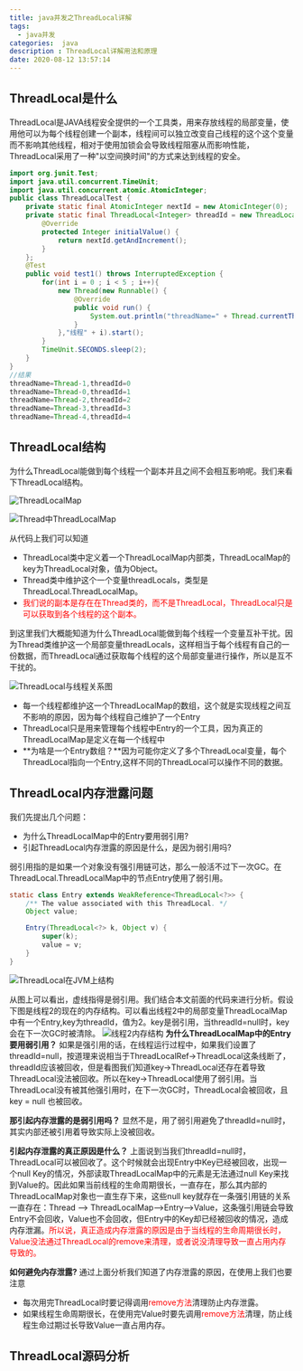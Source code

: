 ```yaml
---
title: java并发之ThreadLocal详解
tags:
  - java并发
categories:  java
description : ThreadLocal详解用法和原理
date: 2020-08-12 13:57:14
---
```

## ThreadLocal是什么
ThreadLocal是JAVA线程安全提供的一个工具类，用来存放线程的局部变量，使用他可以为每个线程创建一个副本，线程间可以独立改变自己线程的这个这个变量而不影响其他线程，相对于使用加锁会会导致线程阻塞从而影响性能，ThreadLocal采用了一种"以空间换时间"的方式来达到线程的安全。

```java
import org.junit.Test;
import java.util.concurrent.TimeUnit;
import java.util.concurrent.atomic.AtomicInteger;
public class ThreadLocalTest {
    private static final AtomicInteger nextId = new AtomicInteger(0);
    private static final ThreadLocal<Integer> threadId = new ThreadLocal<Integer>(){
        @Override
        protected Integer initialValue() {
            return nextId.getAndIncrement();
        }
    };
    @Test
    public void test1() throws InterruptedException {
        for(int i = 0 ; i < 5 ; i++){
            new Thread(new Runnable() {
                @Override
                public void run() {
                    System.out.println("threadName=" + Thread.currentThread().getName() + ",threadId=" + threadId.get());
                }
            },"线程" + i).start();
        }
        TimeUnit.SECONDS.sleep(2);
    }
}
//结果
threadName=Thread-1,threadId=0
threadName=Thread-0,threadId=1
threadName=Thread-2,threadId=2
threadName=Thread-3,threadId=3
threadName=Thread-4,threadId=4
```

## ThreadLocal结构

为什么ThreadLocal能做到每个线程一个副本并且之间不会相互影响呢。我们来看下ThreadLocal结构。

![ThreadLocalMap](threadlocal/1.png)

![Thread中ThreadLocalMap](threadlocal/2.png)

从代码上我们可以知道

- ThreadLocal类中定义着一个ThreadLocalMap内部类，ThreadLocalMap的key为ThreadLocal对象，值为Object。
- Thread类中维护这个一个变量threadLocals，类型是ThreadLocal.ThreadLocalMap。
- <font color=red>我们说的副本是存在在Thread类的，而不是ThreadLocal，ThreadLocal只是可以获取到各个线程的这个副本。</font>

到这里我们大概能知道为什么ThreadLocal能做到每个线程一个变量互补干扰。因为Thread类维护这一个局部变量threadLocals，这样相当于每个线程有自己的一份数据，而ThreadLocal通过获取每个线程的这个局部变量进行操作，所以是互不干扰的。

![ThreadLocal与线程关系图](threadlocal/3.png)

- 每一个线程都维护这一个ThreadLocalMap的数组，这个就是实现线程之间互不影响的原因，因为每个线程自己维护了一个Entry
- ThreadLocal只是用来管理每个线程中Entry的一个工具，因为真正的ThreadLocalMap是定义在每一个线程中
- **为啥是一个Entry数组？**因为可能你定义了多个ThreadLocal变量，每个ThreadLocal指向一个Entry,这样不同的ThreadLocal可以操作不同的数据。

## ThreadLocal内存泄露问题

我们先提出几个问题：
- 为什么ThreadLocalMap中的Entry要用弱引用?
- 引起ThreadLocal内存泄露的原因是什么，是因为弱引用吗?

弱引用指的是如果一个对象没有强引用链可达，那么一般活不过下一次GC。在ThreadLocal.ThreadLocalMap中的节点Entry使用了弱引用。
```java
static class Entry extends WeakReference<ThreadLocal<?>> {
    /** The value associated with this ThreadLocal. */
    Object value;

    Entry(ThreadLocal<?> k, Object v) {
        super(k);
        value = v;
    }
}
```
![ThreadLocal在JVM上结构](threadlocal/4.png)

从图上可以看出，虚线指得是弱引用。我们结合本文前面的代码来进行分析。假设下图是线程2的现在的内存结构。可以看出线程2中的局部变量ThreadLocalMap中有一个Entry,key为threadId，值为2。key是弱引用，当threadId=null时，key会在下一次GC时被清除。
![线程2内存结构](threadlocal/5.png)
**为什么ThreadLocalMap中的Entry要用弱引用？**
如果是强引用的话，在线程运行过程中，如果我们设置了threadId=null，按道理来说相当于ThreadLocalRef->ThreadLocal这条线断了，threadId应该被回收，但是看图我们知道key->ThreadLocal还存在着导致ThreadLocal没法被回收。所以在key->ThreadLocal使用了弱引用。当ThreadLocal没有被其他强引用时，在下一次GC时，ThreadLocal会被回收，且key = null 也被回收。

**那引起内存泄露的是弱引用吗？**
显然不是，用了弱引用避免了threadId=null时，其实内部还被引用着导致实际上没被回收。

**引起内存泄露的真正原因是什么？**
上面说到当我们threadId=null时，ThreadLocal可以被回收了。这个时候就会出现Entry中Key已经被回收，出现一个null Key的情况，外部读取ThreadLocalMap中的元素是无法通过null Key来找到Value的。因此如果当前线程的生命周期很长，一直存在，那么其内部的ThreadLocalMap对象也一直生存下来，这些null key就存在一条强引用链的关系一直存在：Thread --> ThreadLocalMap-->Entry-->Value，这条强引用链会导致Entry不会回收，Value也不会回收，但Entry中的Key却已经被回收的情况，造成内存泄漏。<font color=red>所以说，真正造成内存泄露的原因是由于当线程的生命周期很长时，Value没法通过ThreadLocal的remove来清理，或者说没清理导致一直占用内存导致的。</font>

**如何避免内存泄露?**
通过上面分析我们知道了内存泄露的原因，在使用上我们也要注意
- 每次用完ThreadLocal时要记得调用<font color=red>remove方法</font>清理防止内存泄露。
- 如果线程生命周期很长，在使用完Value时要先调用<font color=red>remove方法</font>清理，防止线程生命过期过长导致Value一直占用内存。

## ThreadLocal源码分析
